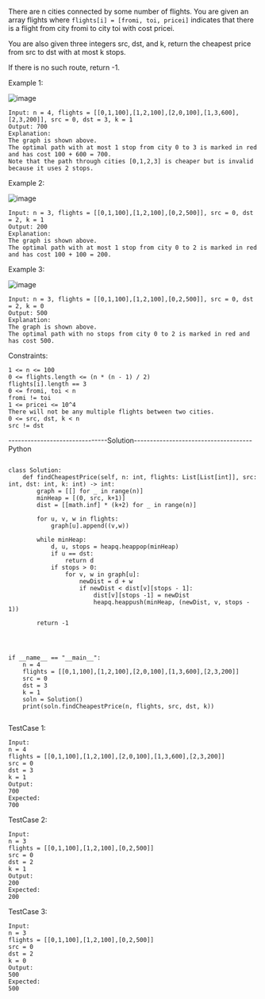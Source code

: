 There are n cities connected by some number of flights. 
You are given an array flights where ```flights[i] = [fromi, toi, pricei]``` indicates that there is a flight from city fromi to city toi with cost pricei.

You are also given three integers src, dst, and k, return the cheapest price from src to dst with at most k stops. 

If there is no such route, return -1.
 

Example 1:

![image](https://user-images.githubusercontent.com/22728867/214900785-9f62444c-61f1-466a-9a9f-af53af1abdad.png)

```
Input: n = 4, flights = [[0,1,100],[1,2,100],[2,0,100],[1,3,600],[2,3,200]], src = 0, dst = 3, k = 1
Output: 700
Explanation:
The graph is shown above.
The optimal path with at most 1 stop from city 0 to 3 is marked in red and has cost 100 + 600 = 700.
Note that the path through cities [0,1,2,3] is cheaper but is invalid because it uses 2 stops.
```

Example 2:

![image](https://user-images.githubusercontent.com/22728867/214900802-92a42b30-61c8-49c7-9b2b-473b0143a220.png)

```
Input: n = 3, flights = [[0,1,100],[1,2,100],[0,2,500]], src = 0, dst = 2, k = 1
Output: 200
Explanation:
The graph is shown above.
The optimal path with at most 1 stop from city 0 to 2 is marked in red and has cost 100 + 100 = 200.
```

Example 3:

![image](https://user-images.githubusercontent.com/22728867/214900825-4b254267-f7d5-43a6-928a-dfb422e63f4b.png)

```
Input: n = 3, flights = [[0,1,100],[1,2,100],[0,2,500]], src = 0, dst = 2, k = 0
Output: 500
Explanation:
The graph is shown above.
The optimal path with no stops from city 0 to 2 is marked in red and has cost 500.
 ```

Constraints:
```
1 <= n <= 100
0 <= flights.length <= (n * (n - 1) / 2)
flights[i].length == 3
0 <= fromi, toi < n
fromi != toi
1 <= pricei <= 10^4
There will not be any multiple flights between two cities.
0 <= src, dst, k < n
src != dst
```


-------------------------------Solution-------------------------------------<br/>
Python


```

class Solution:
    def findCheapestPrice(self, n: int, flights: List[List[int]], src: int, dst: int, k: int) -> int:
        graph = [[] for _ in range(n)]
        minHeap = [(0, src, k+1)]
        dist = [[math.inf] * (k+2) for _ in range(n)]

        for u, v, w in flights:
            graph[u].append((v,w))
        
        while minHeap:
            d, u, stops = heapq.heappop(minHeap)
            if u == dst:
                return d
            if stops > 0:
                for v, w in graph[u]:
                    newDist = d + w
                    if newDist < dist[v][stops - 1]:
                        dist[v][stops -1] = newDist
                        heapq.heappush(minHeap, (newDist, v, stops - 1))

        return -1




if __name__ == "__main__":
    n = 4
    flights = [[0,1,100],[1,2,100],[2,0,100],[1,3,600],[2,3,200]]
    src = 0
    dst = 3
    k = 1
    soln = Solution()
    print(soln.findCheapestPrice(n, flights, src, dst, k))
    
```

TestCase 1:
```
Input:
n = 4
flights = [[0,1,100],[1,2,100],[2,0,100],[1,3,600],[2,3,200]]
src = 0
dst = 3
k = 1
Output:
700
Expected:
700
```

TestCase 2:
```
Input:
n = 3
flights = [[0,1,100],[1,2,100],[0,2,500]]
src = 0
dst = 2
k = 1
Output:
200
Expected:
200
```

TestCase 3:
```
Input:
n = 3
flights = [[0,1,100],[1,2,100],[0,2,500]]
src = 0
dst = 2
k = 0
Output:
500
Expected:
500
```

